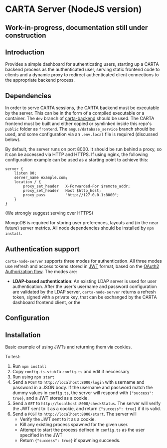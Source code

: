 # CARTA Server (NodeJS version)

## Work-in-progress, documentation still under construction

## Introduction
Provides a simple dashboard for authenticating users, starting up a CARTA backend process as the authenticated user, serving static frontend code to clients and a dynamic proxy to redirect authenticated client connections to the appropriate backend process.

## Dependencies
In order to serve CARTA sessions, the CARTA backend must be executable by the server. This can be in the form of a compiled executable or a container.
The `dev` branch of [carta-backend](https://github.com/CARTAvis/carta-backend) should be used. 
The CARTA frontend must be built and either copied or symlinked inside this repo's `public` folder as `frontend`. The `angus/database_service` branch should be used, and some configuration via an `.env.local` file is required (discussed below).

By default, the server runs on port 8000. It should be run behind a proxy, so it can be accessed via HTTP and HTTPS. If using nginx, the following configuration example can be used as a starting point to achieve this:
```nginx
server {
    listen 80;
    server_name example.com;
    location / {
        proxy_set_header   X-Forwarded-For $remote_addr;
        proxy_set_header   Host $http_host;
        proxy_pass         "http://127.0.0.1:8000";
    }
}
```
(We strongly suggest serving over HTTPS)

MongoDB is required for storing user preferences, layouts and (in the near future) server metrics.
All node dependencies should be installed by `npm install`.

## Authentication support
`carta-node-server` supports three modes for authentication. All three modes use refresh and access tokens stored in [JWT](https://jwt.io/) format, based on the [OAuth2 Authorization flow](https://tools.ietf.org/html/rfc6749#section-1.3.1). The modes are:
- **LDAP-based authentication**: An existing LDAP server is used for user authentication. After the user's username and password configuration are validated by the LDAP server, `carta-node-server` returns a refresh token, signed with a private key, that can be exchanged by the CARTA dashboard frontend client, or the 
## Configuration
## Installation
Basic example of using JWTs and returning them via cookies. 

To test: 
1. Run `npm install`
2. Copy `config.ts.stub` to `config.ts` and edit if neccessary
3. Run using `npm start`
4. Send a `POST` to `http://localhost:8000/login` with username and password in a JSON body. If the username and password match the dummy values in `config.ts`, the server will respond with `{"success": true}`, and a JWT stored as a cookie.
5. Send a `GET` to `http://localhost:8000/checkStatus`. The server will verify the JWT sent to it as a cookie, and return `{"success": true}` if it is valid.
5. Send a `POST` to `http://localhost:8000/start`. The server will
    * Verify the JWT sent to it as a cookie.
    * Kill any existing process spawned for the given user.
    * Attempt to start the process defined in `config.ts` as the user specified in the JWT
    * Return `{"success": true}` if spawning succeeds.
